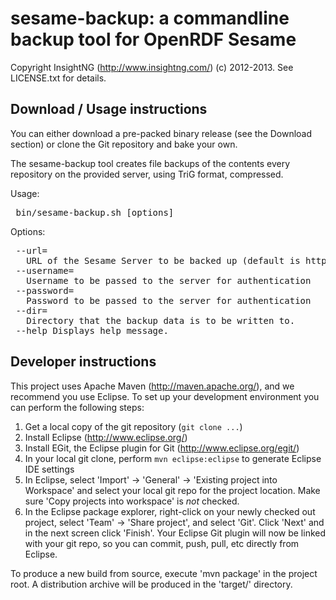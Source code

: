 sesame-backup: a commandline backup tool for OpenRDF Sesame
===========================================================

Copyright InsightNG (http://www.insightng.com/) (c) 2012-2013. See LICENSE.txt for details.

Download / Usage instructions
------------------

You can either download a pre-packed binary release (see the Download section) or clone
the Git repository and bake your own.

The sesame-backup tool creates file backups of the contents every repository on the provided server, using TriG format, compressed. 

Usage:

<pre>
 bin/sesame-backup.sh [options] 
</pre>
Options:

<pre>
 --url=<server-url>
   URL of the Sesame Server to be backed up (default is http://localhost:8080/openrdf-sesame).
 --username=<server-username>
   Username to be passed to the server for authentication 
 --password=<server-password>
   Password to be passed to the server for authentication
 --dir=<backup-directory>
   Directory that the backup data is to be written to.
 --help Displays help message.
</pre>

Developer instructions
----------------------

This project uses Apache Maven (http://maven.apache.org/), and we recommend you
use Eclipse. To set up your development environment you can perform the following
steps:

1. Get a local copy of the git repository (`git clone ...`)
1. Install Eclipse (http://www.eclipse.org/)
1. Install EGit, the Eclipse plugin for Git (http://www.eclipse.org/egit/)
1. In your local git clone, perform `mvn eclipse:eclipse` to generate Eclipse IDE settings
1. In Eclipse, select 'Import' -> 'General' -> 'Existing project into Workspace' and select your local git repo for the project location. Make sure 'Copy projects into workspace' is *not* checked.
1. In the Eclipse package explorer, right-click on your newly checked out project, select 'Team' -> 'Share project', and select 'Git'. Click 'Next' and in the next screen click 'Finish'. Your Eclipse Git plugin will now be linked with your git repo, so you can commit, push, pull, etc directly from Eclipse.

To produce a new build from source, execute 'mvn package' in the project root. A distribution archive will be produced in the 'target/' directory. 
